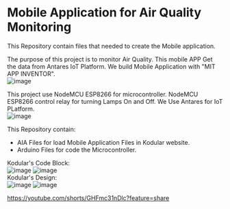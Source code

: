 # Mobile Application for Air Quality Monitoring
This Repository contain files that needed to create the Mobile application. <br>
                                                                          
The purpose of this project is to monitor Air Quality. This mobile APP Get the data from Antares IoT Platform. We build Mobile Application with "MIT APP INVENTOR". <br>
![image](https://user-images.githubusercontent.com/80795963/175803127-791f80a2-780e-4d27-ad4c-413d3abb76b3.png)
<br>

This project use NodeMCU ESP8266 for microcontroller. NodeMCU ESP8266 control relay for turning Lamps On and Off. We Use Antares for IoT PLatform.<br>
![image](https://user-images.githubusercontent.com/80795963/175803873-f216cf7b-3428-458a-8448-518779371a1d.png)
<br>

This Repository contain:<br>
- AIA Files for load Mobile Application Files in Kodular website.
- Arduino Files for code the Microcontroller. 

Kodular's Code Block: <br>
![image](https://user-images.githubusercontent.com/80795963/175804092-de18e786-74a0-4855-b0d6-5102d33aeb5b.png)
![image](https://user-images.githubusercontent.com/80795963/175804113-f38c5e21-9892-4275-8c0b-7522e8504893.png)
<br>
Kodular's Design: <br>
![image](https://user-images.githubusercontent.com/80795963/175804144-4e6fdb1f-6524-431d-a7b5-026e11221cd6.png)
![image](https://user-images.githubusercontent.com/80795963/175804157-1e39a924-0726-459e-b2d5-ee8185ed6e26.png)
<br>

https://youtube.com/shorts/GHFmc31nDlc?feature=share
